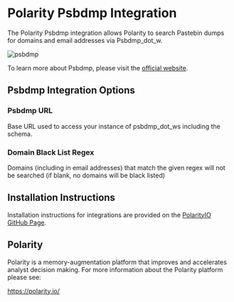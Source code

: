 # Polarity Psbdmp Integration

The Polarity Psbdmp integration allows Polarity to search Pastebin dumps for domains and email addresses via Psbdmp_dot_w.

![psbdmp](https://user-images.githubusercontent.com/22529325/54718792-beea0800-4b31-11e9-8d90-c432d3f098e5.gif)

To learn more about Psbdmp, please visit the [official website](https://psbdmp.ws).

## Psbdmp Integration Options

### Psbdmp URL

Base URL used to access your instance of psbdmp_dot_ws including the schema.

### Domain Black List Regex

Domains (including in email addresses) that match the given regex will not be searched (if blank, no domains will be black listed)

## Installation Instructions

Installation instructions for integrations are provided on the [PolarityIO GitHub Page](https://polarityio.github.io/).

## Polarity

Polarity is a memory-augmentation platform that improves and accelerates analyst decision making.  For more information about the Polarity platform please see:

https://polarity.io/
